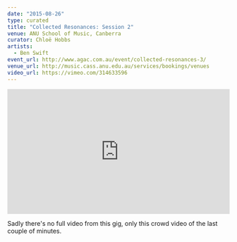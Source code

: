 ```yaml
---
date: "2015-08-26"
type: curated
title: "Collected Resonances: Session 2"
venue: ANU School of Music, Canberra
curator: Chloë Hobbs
artists:
  - Ben Swift
event_url: http://www.agac.com.au/event/collected-resonances-3/
venue_url: http://music.cass.anu.edu.au/services/bookings/venues
video_url: https://vimeo.com/314633596
---
```


<div style="padding:56.25% 0 0 0;position:relative;"><iframe src="https://player.vimeo.com/video/314633596?color=be2edd" style="position:absolute;top:0;left:0;width:100%;height:100%;" frameborder="0" webkitallowfullscreen mozallowfullscreen allowfullscreen></iframe></div><script src="https://player.vimeo.com/api/player.js"></script>

Sadly there's no full video from this gig, only this crowd video of the last
couple of minutes.
